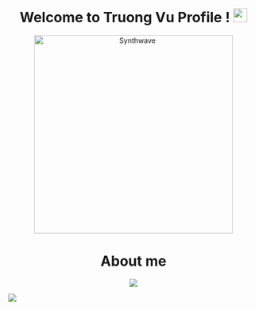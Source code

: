 <h1 align="center">Welcome to Truong Vu Profile !
<img src="https://media.giphy.com/media/hvRJCLFzcasrR4ia7z/giphy.gif" width="28"></h1>

<p align="center"><img src="https://media.giphy.com/media/qfTGE4nalPMnyKheuF/giphy.gif" alt="Synthwave" height="400" width="400"></p>
<!-- https://thumbs.gfycat.com/GoodnaturedFondGaur-size_restricted.gif -->
<h1 align="center">About me</h1>
<p align="center"><img src="https://capsule-render.vercel.app/api?type=waving&color=gradient&height=90"/></p><img src="https://readme-typing-svg.herokuapp.com?font=tahoma&size=30&center=true&vCenter=true&width=900&height=45&lines=Name+%3A++%22Vu%CC%83+Phi+Tr%C6%B0%C6%A1%CC%80ng%22;Age+%3A+%222001%22;Gender+%3A+%22Male%22;Address+%3A+%22Bi%CC%80nh+Thu%C3%A2%CC%A3n+-+Vi%C3%AA%CC%A3t+Nam%22;University+%3A+%22%C4%90a%CC%A3i+ho%CC%A3c+c%C3%B4ng+ngh%C3%AA%CC%A3+TP.HCM+-+Hutech%22;Skills+%3A+%22+HTML++-+CSS+-+JavaScript++-+Boostrap+-+PHP+-+ReacJs%22;FamousQuotes+%3D+%22Ch%E1%BB%89+c%C3%B3+s%E1%BB%B1+th%C3%A0nh+c%C3%B4ng+m%E1%BB%9Bi+%C4%91%E1%BB%8Bnh+ngh%C4%A9a+m%C3%A0y+l%C3%A0+ai!%22"/>

<!-- <p align="center"><img src="https://media.giphy.com/media/DVaV5yqYmz7ta8FEGb/giphy.gif" width="270" height="270" frameBorder="0" class="giphy-embed" allowFullScreen></img></p> -->
<!-- https://media.giphy.com/media/QvpqTCiEcwtvx6wwJK/giphy.gif -->